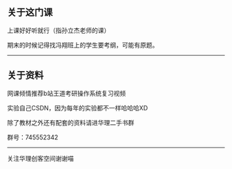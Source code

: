 ## 关于这门课

上课好好听就行（指孙立杰老师的课）

期末的时候记得找冯翔班上的学生要考纲，可能有原题。

---

## 关于资料

网课倾情推荐b站王道考研操作系统复习视频

实验自己CSDN，因为每年的实验都不一样哈哈哈XD

除了教材之外还有配套的资料请进华理二手书群

群号：745552342

----

关注华理创客空间谢谢喵



